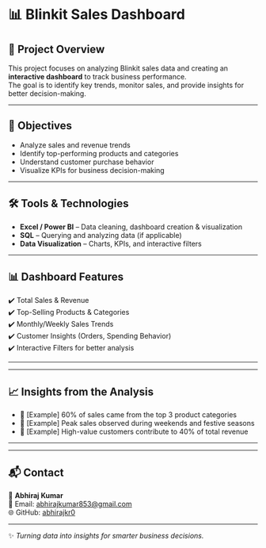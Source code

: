 # 📊 Blinkit Sales Dashboard  

## 📌 Project Overview  
This project focuses on analyzing Blinkit sales data and creating an **interactive dashboard** to track business performance.  
The goal is to identify key trends, monitor sales, and provide insights for better decision-making.  

---

## 🎯 Objectives  
- Analyze sales and revenue trends  
- Identify top-performing products and categories  
- Understand customer purchase behavior  
- Visualize KPIs for business decision-making  

---

## 🛠️ Tools & Technologies  
- **Excel / Power BI** – Data cleaning, dashboard creation & visualization  
- **SQL** – Querying and analyzing data (if applicable)  
- **Data Visualization** – Charts, KPIs, and interactive filters  

---

## 📊 Dashboard Features  
✔️ Total Sales & Revenue  
✔️ Top-Selling Products & Categories  
✔️ Monthly/Weekly Sales Trends  
✔️ Customer Insights (Orders, Spending Behavior)  
✔️ Interactive Filters for better analysis  

---

---

## 📈 Insights from the Analysis  
- 📌 [Example] 60% of sales came from the top 3 product categories  
- 📌 [Example] Peak sales observed during weekends and festive seasons  
- 📌 [Example] High-value customers contribute to 40% of total revenue  

---


---

## 📬 Contact  
👤 **Abhiraj Kumar**  
📧 Email: [abhirajkumar853@gmail.com](mailto:abhirajkumar853@gmail.com)  
🌐 GitHub: [abhirajkr0](https://github.com/abhirajkr0)  

---

✨ *Turning data into insights for smarter business decisions.*
